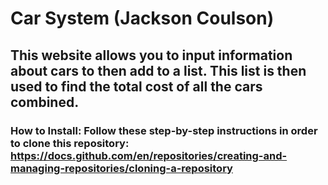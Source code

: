 # Car System (Jackson Coulson)

## This website allows you to input information about cars to then add to a list. This list is then used to find the total cost of all the cars combined.

### How to Install: Follow these step-by-step instructions in order to clone this repository: https://docs.github.com/en/repositories/creating-and-managing-repositories/cloning-a-repository
